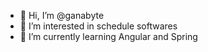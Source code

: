 - 👋 Hi, I’m @ganabyte
- 👀 I’m interested in schedule softwares
- 🌱 I’m currently learning Angular and Spring
